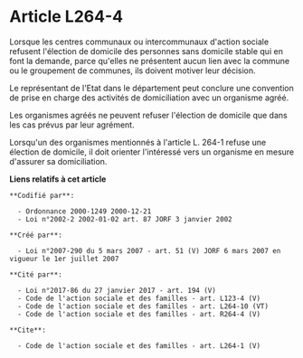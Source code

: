 # Article L264-4

Lorsque les centres communaux ou intercommunaux d'action sociale refusent l'élection de domicile des personnes sans domicile
stable qui en font la demande, parce qu'elles ne présentent aucun lien avec la commune ou le groupement de communes, ils
doivent motiver leur décision. 

Le représentant de l'Etat dans le département peut conclure une convention de prise en charge des activités de domiciliation
avec un organisme agréé. 

Les organismes agréés ne peuvent refuser l'élection de domicile que dans les cas prévus par leur agrément. 

Lorsqu'un des organismes mentionnés à l'article L. 264-1 refuse une élection de domicile, il doit orienter l'intéressé vers
un organisme en mesure d'assurer sa domiciliation.

**Liens relatifs à cet article**

	**Codifié par**:

	  - Ordonnance 2000-1249 2000-12-21
	  - Loi n°2002-2 2002-01-02 art. 87 JORF 3 janvier 2002

	**Créé par**:

	  - Loi n°2007-290 du 5 mars 2007 - art. 51 (V) JORF 6 mars 2007 en vigueur le 1er juillet 2007

	**Cité par**:

	  - Loi n°2017-86 du 27 janvier 2017 - art. 194 (V)
	  - Code de l'action sociale et des familles - art. L123-4 (V)
	  - Code de l'action sociale et des familles - art. L264-10 (VT)
	  - Code de l'action sociale et des familles - art. R264-4 (V)

	**Cite**:

	  - Code de l'action sociale et des familles - art. L264-1 (V)
